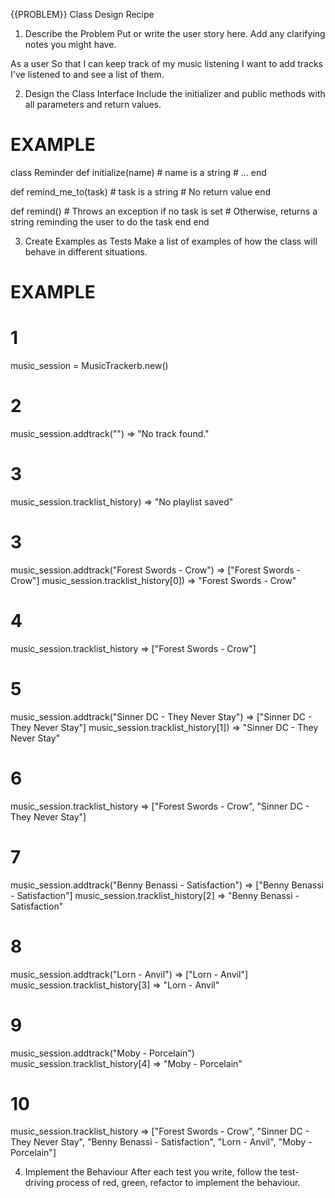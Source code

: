 {{PROBLEM}} Class Design Recipe

1. Describe the Problem
Put or write the user story here. Add any clarifying notes you might have.

As a user
So that I can keep track of my music listening
I want to add tracks I've listened to and see a list of them.

2. Design the Class Interface
Include the initializer and public methods with all parameters and return values.

# EXAMPLE

class Reminder
  def initialize(name) # name is a string
    # ...
  end

  def remind_me_to(task) # task is a string
    # No return value
  end

  def remind()
    # Throws an exception if no task is set
    # Otherwise, returns a string reminding the user to do the task
  end
end

3. Create Examples as Tests
Make a list of examples of how the class will behave in different situations.

# EXAMPLE

# 1
music_session = MusicTrackerb.new()

# 2
music_session.addtrack("") => "No track found."

# 3
music_session.tracklist_history) => "No playlist saved"

# 3
music_session.addtrack("Forest Swords - Crow") => ["Forest Swords - Crow"]
music_session.tracklist_history[0]) => "Forest Swords - Crow"

# 4
music_session.tracklist_history => ["Forest Swords - Crow"]

# 5
music_session.addtrack("Sinner DC - They Never Stay") => ["Sinner DC - They Never Stay"]
music_session.tracklist_history[1]) => "Sinner DC - They Never Stay"

# 6
music_session.tracklist_history => ["Forest Swords - Crow", "Sinner DC - They Never Stay"]

# 7
music_session.addtrack("Benny Benassi - Satisfaction") => ["Benny Benassi - Satisfaction"]
music_session.tracklist_history[2] => "Benny Benassi - Satisfaction"

# 8
music_session.addtrack("Lorn - Anvil") => ["Lorn - Anvil"]
music_session.tracklist_history[3] => "Lorn - Anvil"

# 9
music_session.addtrack("Moby - Porcelain")
music_session.tracklist_history[4] => "Moby - Porcelain"

# 10
music_session.tracklist_history => ["Forest Swords - Crow", "Sinner DC - They Never Stay", "Benny Benassi - Satisfaction", "Lorn - Anvil", "Moby - Porcelain"]

4. Implement the Behaviour
After each test you write, follow the test-driving process of red, green, refactor to implement the behaviour.
